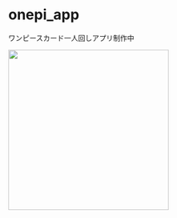 # onepi_app
ワンピースカード一人回しアプリ制作中

<img src="https://github.com/HikaruKusanagi27/onepi_card/assets/159784717/14a1557d-3cf0-4429-8f29-eaef74d5cd3b" width="320">

